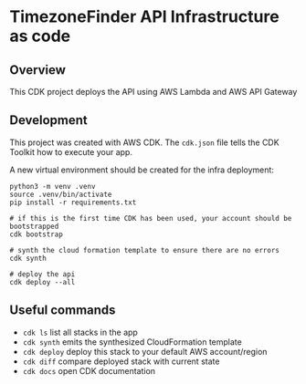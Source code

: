 
# TimezoneFinder API Infrastructure as code

## Overview

This CDK project deploys the API using AWS Lambda and AWS API Gateway

## Development

This project was created with AWS CDK. The `cdk.json` file tells the CDK Toolkit how to execute your app.

A new virtual environment should be created for the infra deployment:

```shell
python3 -m venv .venv
source .venv/bin/activate
pip install -r requirements.txt

# if this is the first time CDK has been used, your account should be bootstrapped
cdk bootstrap
```

```shell
# synth the cloud formation template to ensure there are no errors
cdk synth

# deploy the api
cdk deploy --all
```

## Useful commands

 * `cdk ls`          list all stacks in the app
 * `cdk synth`       emits the synthesized CloudFormation template
 * `cdk deploy`      deploy this stack to your default AWS account/region
 * `cdk diff`        compare deployed stack with current state
 * `cdk docs`        open CDK documentation


[^1]: https://medium.com/axel-springer-tech/how-to-automatically-deploy-a-ml-classifier-to-the-cloud-with-aws-cdk-20f8946d913c